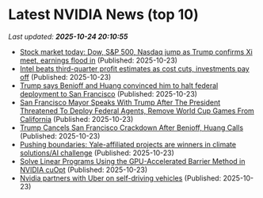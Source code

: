 # Latest NVIDIA News (top 10)
_Last updated: **2025-10-24 20:10:55**_

- [Stock market today: Dow, S&P 500, Nasdaq jump as Trump confirms Xi meet, earnings flood in](https://finance.yahoo.com/news/live/stock-market-today-dow-sp-500-nasdaq-jump-as-trump-confirms-xi-meet-earnings-flood-in-200021931.html) (Published: 2025-10-23)
- [Intel beats third-quarter profit estimates as cost cuts, investments pay off](https://finance.yahoo.com/news/intel-beats-third-quarter-profit-200201388.html) (Published: 2025-10-23)
- [Trump says Benioff and Huang convinced him to halt federal deployment to San Francisco](https://biztoc.com/x/19fb115437fcab09) (Published: 2025-10-23)
- [San Francisco Mayor Speaks With Trump After The President Threatened To Deploy Federal Agents, Remove World Cup Games From California](https://brobible.com/sports/article/san-francisco-mayor-trump-world-cup/) (Published: 2025-10-23)
- [Trump Cancels San Francisco Crackdown After Benioff, Huang Calls](https://www.insurancejournal.com/news/west/2025/10/23/844968.htm) (Published: 2025-10-23)
- [Pushing boundaries: Yale-affiliated projects are winners in climate solutions/AI challenge](https://news.yale.edu/2025/10/23/pushing-boundaries-yale-affiliated-projects-are-winners-climate-solutionsai-challenge) (Published: 2025-10-23)
- [Solve Linear Programs Using the GPU-Accelerated Barrier Method in NVIDIA cuOpt](https://developer.nvidia.com/blog/solve-linear-programs-using-the-gpu-accelerated-barrier-method-in-nvidia-cuopt/) (Published: 2025-10-23)
- [Nvidia partners with Uber on self-driving vehicles](https://biztoc.com/x/daceccb9a6982d1f) (Published: 2025-10-23)

